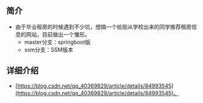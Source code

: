 ## 简介 ##
- 由于毕业租房的时候遇到不少坑，想搞一个给刚从学校出来的同学推荐租房信息的网站，目前做出一个雏形。
  - master分支：springboot版
  - ssm分支：SSM版本

## 详细介绍 ##
- [https://blog.csdn.net/qq_40369829/article/details/84993545](https://blog.csdn.net/qq_40369829/article/details/84993545)。